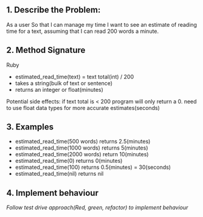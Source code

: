 ## 1. Describe the Problem:
As a user
So that I can manage my time
I want to see an estimate of reading time for a text, assuming that I can read 200 words a minute.

## 2. Method Signature
Ruby 
* estimated_read_time(text) = text total(int) / 200
* takes a string(bulk of text or sentence)
* returns an integer or float(minutes)

Potential side effects: 
if text total is < 200 program will only return a 0.
need to use float data types for more accurate estimates(seconds)

## 3. Examples

* estimated_read_time(500 words) returns 2.5(minutes)
* estimated_read_time(1000 words) returns 5(minutes)
* estimated_read_time(2000 words) return 10(minutes)
* estimated_read_time(0) returns 0(minutes)
* estimated_read_time(100) returns 0.5(minutes) = 30(seconds)
* estimated_read_time(nil) returns nil

## 4. Implement behaviour

_Follow test drive approach(Red, green, refactor) to implement behaviour_